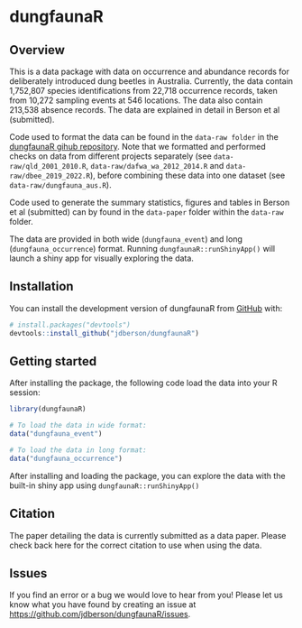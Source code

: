
<!-- README.md is generated from README.Rmd. Please edit that file -->

# dungfaunaR

## Overview

This is a data package with data on occurrence and abundance records for
deliberately introduced dung beetles in Australia. Currently, the data
contain 1,752,807 species identifications from 22,718 occurrence
records, taken from 10,272 sampling events at 546 locations. The data
also contain 213,538 absence records. The data are explained in detail
in Berson et al (submitted).

Code used to format the data can be found in the `data-raw folder` in
the [dungfaunaR gihub repository](link%20here). Note that we formatted
and performed checks on data from different projects separately (see
`data-raw/qld_2001_2010.R`, `data-raw/dafwa_wa_2012_2014.R` and
`data-raw/dbee_2019_2022.R`), before combining these data into one
dataset (see `data-raw/dungfauna_aus.R`).

Code used to generate the summary statistics, figures and tables in
Berson et al (submitted) can by found in the `data-paper` folder within
the `data-raw` folder.

The data are provided in both wide (`dungfauna_event`) and long
(`dungfauna_occurrence`) format. Running `dungfaunaR::runShinyApp()`
will launch a shiny app for visually exploring the data.

## Installation

You can install the development version of dungfaunaR from
[GitHub](https://github.com/) with:

``` r
# install.packages("devtools")
devtools::install_github("jdberson/dungfaunaR")
```

## Getting started

After installing the package, the following code load the data into your
R session:

``` r
library(dungfaunaR)

# To load the data in wide format:
data("dungfauna_event")

# To load the data in long format:
data("dungfauna_occurrence")
```

After installing and loading the package, you can explore the data with
the built-in shiny app using `dungfaunaR::runShinyApp()`

## Citation

The paper detailing the data is currently submitted as a data paper.
Please check back here for the correct citation to use when using the
data.

## Issues

If you find an error or a bug we would love to hear from you! Please let
us know what you have found by creating an issue at
<https://github.com/jdberson/dungfaunaR/issues>.
